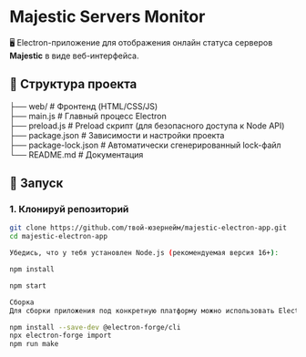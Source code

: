 # Majestic Servers Monitor

🖥️ Electron-приложение для отображения онлайн статуса серверов **Majestic** в виде веб-интерфейса.

## 📁 Структура проекта
├── web/ # Фронтенд (HTML/CSS/JS)<br>
├── main.js # Главный процесс Electron<br>
├── preload.js # Preload скрипт (для безопасного доступа к Node API)<br>
├── package.json # Зависимости и настройки проекта<br>
├── package-lock.json # Автоматически сгенерированный lock-файл<br>
└── README.md # Документация<br>


## 🚀 Запуск

### 1. Клонируй репозиторий

```bash
git clone https://github.com/твой-юзернейм/majestic-electron-app.git
cd majestic-electron-app

Убедись, что у тебя установлен Node.js (рекомендуемая версия 16+):

npm install

npm start

Сборка 
Для сборки приложения под конкретную платформу можно использовать Electron Forge или electron-builder:

npm install --save-dev @electron-forge/cli
npx electron-forge import
npm run make
```
